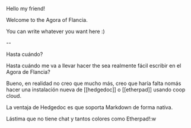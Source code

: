 Hello my friend!

Welcome to the Agora of Flancia.

You can write whatever you want here :)

--

Hasta cuándo?

Hasta cuándo me va a llevar hacer the sea realmente fácil escribir en el Agora de Flancia?

Bueno, en realidad no creo que mucho más, creo que haría falta nomás hacer una instalación nueva de [[hedgedoc]] o [[etherpad]] usando coop cloud.

La ventaja de Hedgedoc es que soporta Markdown de forma nativa.

Lástima que no tiene chat y tantos colores como Etherpad!:w
